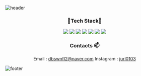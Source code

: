 ![header](https://capsule-render.vercel.app/api?type=waving&color=gradient&height=300&section=header&text=JurlYoon&fontSize=90&animation=scaleIn)



<div align=center>
  
  
### 🔧Tech Stack🔧
  
  
<img src="https://img.shields.io/badge/-Python-3766AB?style=round-square&logo=Python&logoColor=white"/> 
<img src="https://img.shields.io/badge/-Java-007396?style=round-square&logo=Java&logoColor=white"/>
<img src="https://img.shields.io/badge/MySQL-4479A1?style=round-square&logo=MySQL&logoColor=white"/> 
<img src="https://img.shields.io/badge/Spring-6DB33F?style=round-square&logo=Spring&logoColor=white"/> 
<img src="https://img.shields.io/badge/Docker-2496ED?style=round-square&logo=Docker&logoColor=white"/>  
<img src="https://img.shields.io/badge/Android-3DDC84?style=round-square&logo=Android&logoColor=white"/>
<img src="https://img.shields.io/badge/C-A8B9CC?style=round-square&logo=C&logoColor=white"/> 
  
  
  
  
### Contacts 📫

Email : dbswnfl2@naver.com
Instagram : [jurl0103](https://www.instagram.com/jurl0103)


</div>


![footer](https://capsule-render.vercel.app/api?type=waving&color=gradient&height=150&section=footer)

<!--
**jurlring/jurlring** is a ✨ _special_ ✨ repository because its `README.md` (this file) appears on your GitHub profile.

Here are some ideas to get you started:

- 🔭 I’m currently working on ...
- 🌱 I’m currently learning ...
- 👯 I’m looking to collaborate on ...
- 🤔 I’m looking for help with ...
- 💬 Ask me about ...
- 📫 How to reach me: ...
- 😄 Pronouns: ...
- ⚡ Fun fact: ...
-->
